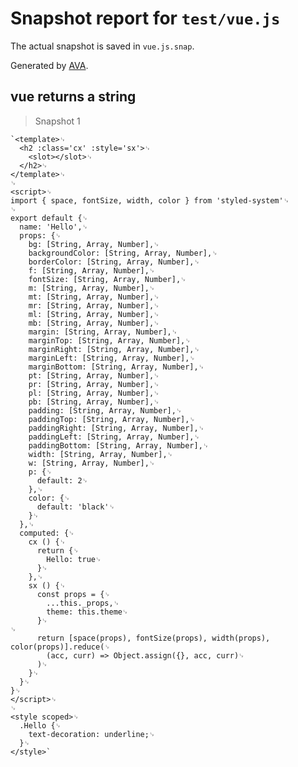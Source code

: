 # Snapshot report for `test/vue.js`

The actual snapshot is saved in `vue.js.snap`.

Generated by [AVA](https://ava.li).

## vue returns a string

> Snapshot 1

    `<template>␊
      <h2 :class='cx' :style='sx'>␊
        <slot></slot>␊
      </h2>␊
    </template>␊
    ␊
    <script>␊
    import { space, fontSize, width, color } from 'styled-system'␊
    ␊
    export default {␊
      name: 'Hello',␊
      props: {␊
        bg: [String, Array, Number],␊
        backgroundColor: [String, Array, Number],␊
        borderColor: [String, Array, Number],␊
        f: [String, Array, Number],␊
        fontSize: [String, Array, Number],␊
        m: [String, Array, Number],␊
        mt: [String, Array, Number],␊
        mr: [String, Array, Number],␊
        ml: [String, Array, Number],␊
        mb: [String, Array, Number],␊
        margin: [String, Array, Number],␊
        marginTop: [String, Array, Number],␊
        marginRight: [String, Array, Number],␊
        marginLeft: [String, Array, Number],␊
        marginBottom: [String, Array, Number],␊
        pt: [String, Array, Number],␊
        pr: [String, Array, Number],␊
        pl: [String, Array, Number],␊
        pb: [String, Array, Number],␊
        padding: [String, Array, Number],␊
        paddingTop: [String, Array, Number],␊
        paddingRight: [String, Array, Number],␊
        paddingLeft: [String, Array, Number],␊
        paddingBottom: [String, Array, Number],␊
        width: [String, Array, Number],␊
        w: [String, Array, Number],␊
        p: {␊
          default: 2␊
        },␊
        color: {␊
          default: 'black'␊
        }␊
      },␊
      computed: {␊
        cx () {␊
          return {␊
            Hello: true␊
          }␊
        },␊
        sx () {␊
          const props = {␊
            ...this._props,␊
            theme: this.theme␊
          }␊
    ␊
          return [space(props), fontSize(props), width(props), color(props)].reduce(␊
            (acc, curr) => Object.assign({}, acc, curr)␊
          )␊
        }␊
      }␊
    }␊
    </script>␊
    ␊
    <style scoped>␊
      .Hello {␊
        text-decoration: underline;␊
      }␊
    </style>`
